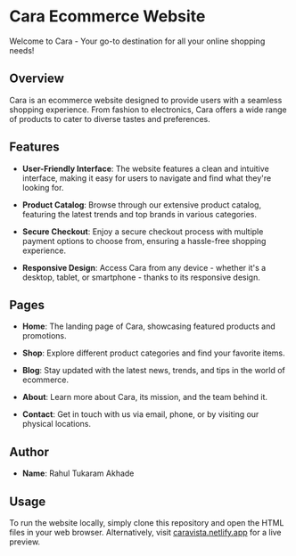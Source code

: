 # Cara Ecommerce Website

Welcome to Cara - Your go-to destination for all your online shopping needs!

## Overview

Cara is an ecommerce website designed to provide users with a seamless shopping experience. From fashion to electronics, Cara offers a wide range of products to cater to diverse tastes and preferences.

## Features

- **User-Friendly Interface**: The website features a clean and intuitive interface, making it easy for users to navigate and find what they're looking for.
  
- **Product Catalog**: Browse through our extensive product catalog, featuring the latest trends and top brands in various categories.

- **Secure Checkout**: Enjoy a secure checkout process with multiple payment options to choose from, ensuring a hassle-free shopping experience.

- **Responsive Design**: Access Cara from any device - whether it's a desktop, tablet, or smartphone - thanks to its responsive design.

## Pages

- **Home**: The landing page of Cara, showcasing featured products and promotions.
  
- **Shop**: Explore different product categories and find your favorite items.
  
- **Blog**: Stay updated with the latest news, trends, and tips in the world of ecommerce.
  
- **About**: Learn more about Cara, its mission, and the team behind it.
  
- **Contact**: Get in touch with us via email, phone, or by visiting our physical locations.

## Author

- **Name**: Rahul Tukaram Akhade

## Usage

To run the website locally, simply clone this repository and open the HTML files in your web browser. Alternatively, visit [caravista.netlify.app](https://caravista.netlify.app) for a live preview.

